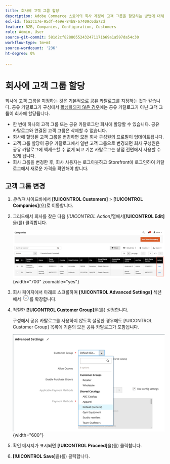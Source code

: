 ```yaml
---
title: 회사에 고객 그룹 할당
description: Adobe Commerce 스토어의 회사 계정에 고객 그룹을 할당하는 방법에 대해 알아봅니다.
exl-id: fba3c17e-95df-4e9e-84b8-67409c6da72d
feature: B2B, Companies, Configuration, Customers
role: Admin, User
source-git-commit: 581d2cf82880552432471171b69a1a597da54c30
workflow-type: tm+mt
source-wordcount: '236'
ht-degree: 0%

---
```


# 회사에 고객 그룹 할당

회사에 고객 그룹을 지정하는 것은 기본적으로 공유 카탈로그를 지정하는 것과 같습니다. 공유 카탈로그가 구성에서 [활성화되지 않은 경우](enable-basic-features.md)에는 공유 카탈로그가 아닌 고객 그룹이 회사에 할당됩니다.

- 한 번에 하나의 고객 그룹 또는 공유 카탈로그만 회사에 할당할 수 있습니다. 공유 카탈로그와 연결된 고객 그룹은 삭제할 수 없습니다.
- 회사에 할당된 고객 그룹을 변경하면 모든 회사 구성원의 프로필이 업데이트됩니다.
- 고객 그룹 할당이 공유 카탈로그에서 일반 고객 그룹으로 변경되면 회사 구성원은 공유 카탈로그에 액세스할 수 없게 되고 기본 카탈로그는 상점 전면에서 사용할 수 있게 됩니다.
- 회사 그룹을 변경한 후, 회사 사용자는 로그아웃하고 Storefront에 로그인하여 카탈로그에서 새로운 가격을 확인해야 합니다.

## 고객 그룹 변경

1. _관리자_ 사이드바에서 **[!UICONTROL Customers]** > **[!UICONTROL Companies]**(으)로 이동합니다.

1. 그리드에서 회사를 찾은 다음 _[!UICONTROL Action]_&#x200B;열에서&#x200B;**[!UICONTROL Edit]**&#x200B;을(를) 클릭합니다.

   ![회사 편집](./assets/companies-grid-edit.png){width="700" zoomable="yes"}

1. 회사 페이지에서 아래로 스크롤하여 **[!UICONTROL Advanced Settings]** 섹션에서 ![확장 선택기](../assets/icon-display-expand.png)를 확장합니다.

1. 적절한 **[!UICONTROL Customer Group]**&#x200B;을(를) 설정합니다.

   구성에서 공유 카탈로그를 사용하지 않도록 설정한 경우에도 [!UICONTROL Customer Group] 목록에 기존의 모든 공유 카탈로그가 포함됩니다.

   ![고객 그룹 또는 공유 카탈로그 변경](./assets/company-advanced-settings-customer-group-admin.png){width="600"}

1. 확인 메시지가 표시되면 **[!UICONTROL Proceed]**&#x200B;을(를) 클릭합니다.

1. **[!UICONTROL Save]**&#x200B;을(를) 클릭합니다.
